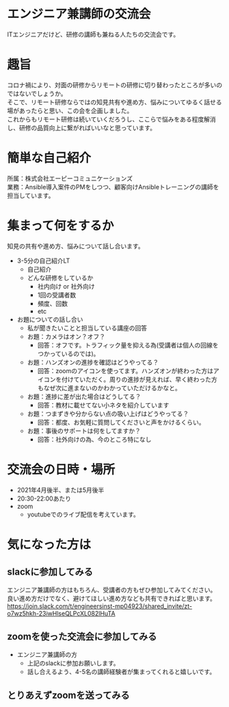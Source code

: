 # エンジニア兼講師の交流会
ITエンジニアだけど、研修の講師も兼ねる人たちの交流会です。

# 趣旨
コロナ禍により、対面の研修からリモートの研修に切り替わったところが多いのではないでしょうか。  
そこで、リモート研修ならではの知見共有や進め方、悩みについてゆるく話せる場があったらと思い、この会を企画しました。  
これからもリモート研修は続いていくだろうし、ここらで悩みをある程度解消し、研修の品質向上に繋がればいいなと思っています。  

# 簡単な自己紹介
所属：株式会社エーピーコミュニケーションズ  
業務：Ansible導入案件のPMをしつつ、顧客向けAnsibleトレーニングの講師を担当しています。  

# 集まって何をするか
知見の共有や進め方、悩みについて話し合います。
- 3-5分の自己紹介LT
  - 自己紹介
  - どんな研修をしているか
    - 社内向け or 社外向け
    - 1回の受講者数
    - 頻度、回数
    - etc
- お題についての話し合い
  - 私が聞きたいことと担当している講座の回答
  - お題：カメラはオン？オフ？
    - 回答：オフです。トラフィック量を抑える為(受講者は個人の回線をつかっているのでは)。
  - お題：ハンズオンの進捗を確認はどうやってる？
    - 回答：zoomのアイコンを使ってます。ハンズオンが終わった方はアイコンを付けていただく。周りの進捗が見えれば、早く終わった方もなぜ次に進まないのかわかっていただけるかなと。
  - お題：進捗に差が出た場合はどうしてる？
    - 回答：教材に載せてない小ネタを紹介しています
  - お題：つまずきや分からない点の吸い上げはどうやってる？
    - 回答：都度、お気軽に質問してくださいと声をかけるくらい。
  - お題：事後のサポートは何をしてますか？
    - 回答：社外向けの為、今のところ特になし

# 交流会の日時・場所
- 2021年4月後半、または5月後半
- 20:30-22:00あたり
- zoom
  - youtubeでのライブ配信を考えています。

# 気になった方は

## slackに参加してみる
エンジニア兼講師の方はもちろん、受講者の方もぜひ参加してみてください。  
良い進め方だけでなく、避けてほしい進め方なども共有できればと思います。  
https://join.slack.com/t/engineersinst-mp04923/shared_invite/zt-o7wz5hkh-23iwHlseQLPcXL082lHuTA

## zoomを使った交流会に参加してみる
- エンジニア兼講師の方
  - 上記のslackに参加お願いします。
  - 話し合えるよう、4-5名の講師経験者が集まってくれると嬉しいです。

## とりあえずzoomを送ってみる
